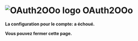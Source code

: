 # ![OAuth2OOo logo][1] OAuth2OOo

**La configuration pour le compte: <span id="user"></span> a échoué.**

**Vous pouvez fermer cette page.**

[1]: <https://prrvchr.github.io/OAuth2OOo/img/OAuth2OOo.png>

<script type="module" src="./oauth2.js"></script>
